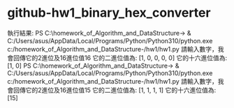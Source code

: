 # github-hw1_binary_hex_converter
執行結果:
PS C:\homework_of_Algorithm_and_DataStructure-> & C:/Users/asus/AppData/Local/Programs/Python/Python310/python.exe c:/homework_of_Algorithm_and_DataStructure-/hw1/hw1.py
請輸入數字，我會回傳它的2進位及16進位值16
它的二進位值為: [1, 0, 0, 0, 0]
它的十六進位值為: [1, 0]
PS C:\homework_of_Algorithm_and_DataStructure-> & C:/Users/asus/AppData/Local/Programs/Python/Python310/python.exe c:/homework_of_Algorithm_and_DataStructure-/hw1/hw1.py
請輸入數字，我會回傳它的2進位及16進位值15
它的二進位值為: [1, 1, 1, 1]
它的十六進位值為: [15]
